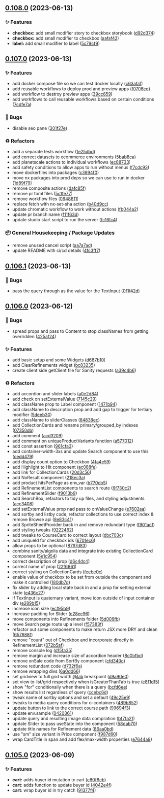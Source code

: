 ## [0.108.0](https://github.com/Open-Study-College/osc/compare/v0.107.0...v0.108.0) (2023-06-13)


### ✨ Features

* **checkbox:** add small modifier story to checkbox storybook ([d92d374](https://github.com/Open-Study-College/osc/commit/d92d3743f0405b0a05c53ac5d6dba368de652ad0))
* **checkbox:** add small modifier to checkbox ([aafaf42](https://github.com/Open-Study-College/osc/commit/aafaf426bfcb7a479017d77541fad7cc0876c3a5))
* **label:** add small modifier to label ([5c79cf9](https://github.com/Open-Study-College/osc/commit/5c79cf9cf11a0c57a51f1749cefcba0338e38509))

## [0.107.0](https://github.com/Open-Study-College/osc/compare/v0.106.1...v0.107.0) (2023-06-13)


### ✨ Features

* add docker compose file so we can test docker locally ([c63afa1](https://github.com/Open-Study-College/osc/commit/c63afa13b4e6e682943cc9733da3edc547c3b4d6))
* add reusable workflows to deploy prod and preview apps ([f0706cd](https://github.com/Open-Study-College/osc/commit/f0706cda53edb5ea61da88771ab585dca28dc6d3))
* add workflow to destroy preview apps ([39cc659](https://github.com/Open-Study-College/osc/commit/39cc659b8c09fcfa5e1209e3eb1eb86f585b8cc3))
* add workflows to call reusable workflows based on certain conditions ([7cdfe7a](https://github.com/Open-Study-College/osc/commit/7cdfe7a2c8d11b8a5ec5cbfde69221fbbd419be7))


### 🐛 Bugs

* disable seo pane ([301f27e](https://github.com/Open-Study-College/osc/commit/301f27e724c5eb187deae70c11bde169c5399aec))


### ♻️ Refactors

* add a separate tests workflow ([1e25dbd](https://github.com/Open-Study-College/osc/commit/1e25dbdebec797971edcadaf4abc604ff99bcd62))
* add correct datasets to ecommerce environments ([5bab8ca](https://github.com/Open-Study-College/osc/commit/5bab8ca848bf9c811765e9e0b2fb11dcbfed544c))
* add planetscale actions to individual workflows ([ec88733](https://github.com/Open-Study-College/osc/commit/ec8873342b2c25cf0057509d5d035f68cb50db6c))
* add safety conditions to allow apps to run without menus ([f7cdc93](https://github.com/Open-Study-College/osc/commit/f7cdc9346deeb2c8e0ebab044dd34409c43766ba))
* move dockerfiles into packages ([c3694f0](https://github.com/Open-Study-College/osc/commit/c3694f0879e61d3dde4a9605621e1011907e58b9))
* move nx packages into prod deps so we can use to run in docker ([1d89f79](https://github.com/Open-Study-College/osc/commit/1d89f793bf02d47b015f07dfb4d20109cdea9adc))
* remove composite actions ([dafc85f](https://github.com/Open-Study-College/osc/commit/dafc85f23fc4fe97e243f434442389e4da1006b0))
* remove pr toml files ([5c1fe77](https://github.com/Open-Study-College/osc/commit/5c1fe7725ad562cebfb6c1ba3b67e00b1f2f5e67))
* remove workflow files ([0648811](https://github.com/Open-Study-College/osc/commit/0648811ed70498e6211ee255bd485d4bf0036bf9))
* replace fetch with nx-set-sha action ([b40d9cc](https://github.com/Open-Study-College/osc/commit/b40d9cc1100e24d71350aad52d2c843869286b29))
* update chromatic workflow to work without actions ([fb044a2](https://github.com/Open-Study-College/osc/commit/fb044a29ad51625dc933e531d0990bc328c215a5))
* update pr branch name ([f11f63d](https://github.com/Open-Study-College/osc/commit/f11f63d180b9cf7071a0257e3db606df31233656))
* update studio start script to run the server ([fc16fc4](https://github.com/Open-Study-College/osc/commit/fc16fc4931ba5f1312546ca86810903757e20fa1))


### 📦 General Housekeeping / Package Updates

* remove unused cancel script ([aa7a7ad](https://github.com/Open-Study-College/osc/commit/aa7a7ad7808d6767ad579b8cf20f8d6a69a5571d))
* update README with ci/cd details ([4fc3ff7](https://github.com/Open-Study-College/osc/commit/4fc3ff7e23a99a771504e3a4e8ffd3288e0d476e))

## [0.106.1](https://github.com/Open-Study-College/osc/compare/v0.106.0...v0.106.1) (2023-06-13)


### 🐛 Bugs

* pass the query through as the value for the TextInput ([0f1f42d](https://github.com/Open-Study-College/osc/commit/0f1f42d114eda043d67c91bfc516c0b069ee7e05))

## [0.106.0](https://github.com/Open-Study-College/osc/compare/v0.105.0...v0.106.0) (2023-06-12)


### 🐛 Bugs

* spread props and pass to Content to stop classNames from getting overridden ([425af24](https://github.com/Open-Study-College/osc/commit/425af245b698f4e2c6c7ed1f9ac2d4c0323d3056))


### ✨ Features

* add basic setup and some Widgets ([d687b10](https://github.com/Open-Study-College/osc/commit/d687b102286bd848683fddd63b732fc2cd7c962e))
* add ClearRefinements widget ([bc83235](https://github.com/Open-Study-College/osc/commit/bc832359d6abc37cc43ed3276e9cd97b32c1078d))
* create client side getClient file for Sanity requests ([a39c4b6](https://github.com/Open-Study-College/osc/commit/a39c4b6bdcced57f2018b7ffd428524b268aec18))


### ♻️ Refactors

* add accordion and slider labels ([a0e2d84](https://github.com/Open-Study-College/osc/commit/a0e2d84a0f7e3a8b29a90cadde53bed24ab74b99))
* add check on setExternalValue ([7145c29](https://github.com/Open-Study-College/osc/commit/7145c292f751ce40af0217ac7ee4a557eb4d3a35))
* add className prop to Label component ([1471b94](https://github.com/Open-Study-College/osc/commit/1471b94bf7c6735a6dabaab2cede56160b73602e))
* add className to description prop and add gap to trigger for tertiary modifier ([5deeb30](https://github.com/Open-Study-College/osc/commit/5deeb300a9ebe57f76fd563e831a7288ab666443))
* add className to sliderClasses ([84838ec](https://github.com/Open-Study-College/osc/commit/84838ecbeb39287d36cb5fb106c578edc55cad09))
* add CollectionCards and rename primary/grouped_by indexes ([07350db](https://github.com/Open-Study-College/osc/commit/07350dbab6507d6e0f9ec5002473119d3d64e5f2))
* add comment ([acd3209](https://github.com/Open-Study-College/osc/commit/acd32091f6b05956b65b9631574e62269578564c))
* add comment on uniqueProductVariants function ([a577012](https://github.com/Open-Study-College/osc/commit/a57701216facfa45179898c29dcf99382bc439f3))
* add const assertion ([961cfa3](https://github.com/Open-Study-College/osc/commit/961cfa3a36737c9c3d0f9da041b37c48bb017b4a))
* add container-width-3xs and update Search component to use this ([cedd479](https://github.com/Open-Study-College/osc/commit/cedd4791ff4a02bfc5f8a53f261e34a1e698d38a))
* add display count option to Checkbox ([4fa4e59](https://github.com/Open-Study-College/osc/commit/4fa4e591769ef32b0ee4c6eb35ecb99878c9edf4))
* add Highlight to Hit component ([ac088fe](https://github.com/Open-Study-College/osc/commit/ac088fe317f1754ff213e8ecb26e656e806d7f35))
* add link for CollectionCards ([20d3c56](https://github.com/Open-Study-College/osc/commit/20d3c5665ee7d010216dd7c1085fcb0fa7f6c9dc))
* add NoResult component ([218ec3a](https://github.com/Open-Study-College/osc/commit/218ec3a2ac96a2aadc7e8b5721c7da85ea788414))
* add product hitsPerPage as env_var ([b770cb5](https://github.com/Open-Study-College/osc/commit/b770cb5a55e82283bff87c856d6ce27244b88734))
* add RefinementList components to search route ([6f730c2](https://github.com/Open-Study-College/osc/commit/6f730c29c39b68700a998b85c8dfc66e8f1916b4))
* add RefinementSlider ([f9013b9](https://github.com/Open-Study-College/osc/commit/f9013b911de08124fd24c7331d9d64714432b48d))
* add SearchBox, refactors to tidy up files, and styling adjustments ([acc3408](https://github.com/Open-Study-College/osc/commit/acc3408a4710ebca1489102fed058c3031d638c4))
* add setExternalValue prop nad pass to onValueChange ([e7602aa](https://github.com/Open-Study-College/osc/commit/e7602aa1239a8b5f30a86dbaee108b241715d3d7))
* add sortby and listby code, refactor collections to use correct index & remove Browse api ([8e83c41](https://github.com/Open-Study-College/osc/commit/8e83c4115bae2cfb98f06913ee6467ba357bcfab))
* add SpriteSheetProvider back in and remove redundant type ([f901acf](https://github.com/Open-Study-College/osc/commit/f901acff6e7dd8e0b3409aa8b7cecdd64f679e4e))
* add styling tweaks ([9222462](https://github.com/Open-Study-College/osc/commit/9222462e2bad7f2c668f771f358cf040d3dcfe95))
* add tweaks to CourseCard to correct layout ([dbc703c](https://github.com/Open-Study-College/osc/commit/dbc703c6b95990491269234f735fd25b853044b4))
* add uniqueId for checkbox ids ([6701ec6](https://github.com/Open-Study-College/osc/commit/6701ec6ece839f5c92022ec97222dd73c5c43b26))
* allow props to be optional ([8797d83](https://github.com/Open-Study-College/osc/commit/8797d83d8cff22834566880e07f6b0f2afa9c8ad))
* combine sanity/algolia data and integrate into existing CollectionCard component ([5e1c954](https://github.com/Open-Study-College/osc/commit/5e1c954d45d3bfb736baa620f25e559d28122171))
* correct description of prop ([d6c4dc4](https://github.com/Open-Study-College/osc/commit/d6c4dc4b1fb4ac4242fc5e005849e96612be9cc9))
* correct name of prop ([22f6861](https://github.com/Open-Study-College/osc/commit/22f68611d398fd5511f1cdcaee27225a181fdab2))
* correct styling on CollectionCards ([feebe0c](https://github.com/Open-Study-College/osc/commit/feebe0cbc7e839055bf2a055ddf836ce20956887))
* enable value of checkbox to be set from outside the component and make it controlled ([180db7d](https://github.com/Open-Study-College/osc/commit/180db7d10b9bee06df56760ff56bd43229b93db1))
* fix slider by adding local state back in and a prop for setting external state ([e436c27](https://github.com/Open-Study-College/osc/commit/e436c27e56dddd70cc2f81da85c8a8763d842a57))
* if TextInput is quaternary variant, move icon outside of input container div ([e289b15](https://github.com/Open-Study-College/osc/commit/e289b15e6419148c1dfd2d5680b58e3719059c9b))
* increase icon size ([ecf95b9](https://github.com/Open-Study-College/osc/commit/ecf95b90581f669411288f27d3f6a03ddc32b1b1))
* increase padding for Slider ([e28ee96](https://github.com/Open-Study-College/osc/commit/e28ee9638e075023d2957f577bc95d0cb64815a3))
* move components into Refinements folder ([5d006fb](https://github.com/Open-Study-College/osc/commit/5d006fbaaa6558cf9ca564c35df660f58af88732))
* move Search page route up a level ([f57383f](https://github.com/Open-Study-College/osc/commit/f57383f549790502d81f9803b8a804b8b794e886))
* refactor out some components to make return JSX  more DRY and clean ([657988f](https://github.com/Open-Study-College/osc/commit/657988f88d2afc29bfffa20d0b65fc97b6466aea))
* remove "count" out of Checkbox and incorporate directly in RefinementList ([072b5af](https://github.com/Open-Study-College/osc/commit/072b5af095557dca399d08c3f8c6491a778e565a))
* remove console log ([d15fa35](https://github.com/Open-Study-College/osc/commit/d15fa359666cbf8c9c0af09263145d16a5687708))
* remove margin and increase size of accordion header ([8c0bfbd](https://github.com/Open-Study-College/osc/commit/8c0bfbd12a30e078fc3d1bc14865e677b2413612))
* remove onSale code from SortBy component ([cfd340c](https://github.com/Open-Study-College/osc/commit/cfd340c419e70a6a7ab312fe2aca661fea5fa776))
* remove redundant code ([d732f6a](https://github.com/Open-Study-College/osc/commit/d732f6a2faa705ddd2d99c07a9bd13aee4350cd6))
* remove wrapping divs ([6a0dd66](https://github.com/Open-Study-College/osc/commit/6a0dd66b1a1b3b5b275a3df8061d5671c64645b6))
* set gridview to full grid width [@tab](https://github.com/tab) breakpoint ([d9a90e0](https://github.com/Open-Study-College/osc/commit/d9a90e0c9c142e7c6f220407e9a0d3d442935c04))
* set view to list/grid respectively when isGreaterThanTab is true ([c8f1df5](https://github.com/Open-Study-College/osc/commit/c8f1df53179d1fc766ddc81d426cbac6041c53c1))
* show "for" conditionally when there is a query ([bcfd6ee](https://github.com/Open-Study-College/osc/commit/bcfd6ee79dee3652546520e7e9d4593cc713a94b))
* show results list regardless of query ([ccebc6d](https://github.com/Open-Study-College/osc/commit/ccebc6dab9cb1e0fe2f0e7214c2c908c91f6b158))
* tweak name of sortby options and set a default ([49c25e9](https://github.com/Open-Study-College/osc/commit/49c25e9e5a1d667cb708f2173b147024b8aeeaac))
* tweaks to media query conditions for o-containers ([489b852](https://github.com/Open-Study-College/osc/commit/489b852e8ec90576091f600a3f9d3cb454a73a14))
* update button to link to the correct course path ([99694f3](https://github.com/Open-Study-College/osc/commit/99694f3c8d2e83c9f87bc998346485205d4ac5fc))
* update env.sample ([0420361](https://github.com/Open-Study-College/osc/commit/04203616e62d60a8d114bf152448b7ab9a8d3bb1))
* update query and resulting image data compilation ([bf7fa21](https://github.com/Open-Study-College/osc/commit/bf7fa21c7b7cc1400549b2ff26b3771f03e32000))
* update Slider to pass useState into the component ([58dab70](https://github.com/Open-Study-College/osc/commit/58dab70c4de650dc6b55f089361d9d8a01ee4647))
* update title names for Refinement data ([86aa0bd](https://github.com/Open-Study-College/osc/commit/86aa0bd8eb83416269540c70dfa6e3919aa174b2))
* use "sm" size variant in Price component ([f987d60](https://github.com/Open-Study-College/osc/commit/f987d60e95624c3824d8abb19aac84821d0ca45c))
* wrap CardTitle in span and add flex/max-width properties ([e7644a9](https://github.com/Open-Study-College/osc/commit/e7644a9b9a6daae03b6fcc3cc30f34863bc197a5))

## [0.105.0](https://github.com/Open-Study-College/osc/compare/v0.104.0...v0.105.0) (2023-06-09)


### ✨ Features

* **cart:** adds buyer id mutation to cart ([c60f6cb](https://github.com/Open-Study-College/osc/commit/c60f6cb13656bd71ec11daac97506e308d00d7f4))
* **cart:** adds function to update buyer id ([4042e4f](https://github.com/Open-Study-College/osc/commit/4042e4fc153305d28ba25dfdf4c6a0b14c6bce2e))
* **cart:** wrap buyer id in try catch ([91377f4](https://github.com/Open-Study-College/osc/commit/91377f4a3cc075eb97f17907dce1b27f6a67e90a))

